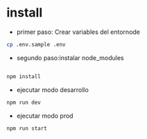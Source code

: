 # install
- primer paso: Crear variables del entornode 
```bash
cp .env.sample .env
```

- segundo paso:instalar node_modules
```bash

npm install
```

- ejecutar modo desarrollo
```bash
npm run dev
```


- ejecutar modo prod
```bash
npm run start
```
